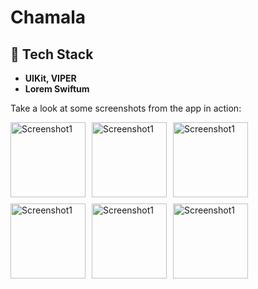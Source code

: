 # Chamala

## 🤖 Tech Stack

- **UIKit, VIPER**
- **Lorem Swiftum**

Take a look at some screenshots from the app in action:

<div style="display: flex; flex-wrap: wrap; gap: 10px;">
  <img src="http://p2p.moscow/sham3.png" alt="Screenshot1" style="width: 120px; height: auto;"/>
  <img src="http://p2p.moscow/sham4.png" alt="Screenshot1" style="width: 120px; height: auto;"/>
  <img src="http://p2p.moscow/sham5.png" alt="Screenshot1" style="width: 120px; height: auto;"/>
  <img src="http://p2p.moscow/sham7.png" alt="Screenshot1" style="width: 120px; height: auto;"/>
  <img src="http://p2p.moscow/sham1.png" alt="Screenshot1" style="width: 120px; height: auto;"/>
  <img src="http://p2p.moscow/sham2.png" alt="Screenshot1" style="width: 120px; height: auto;"/>
</div>
